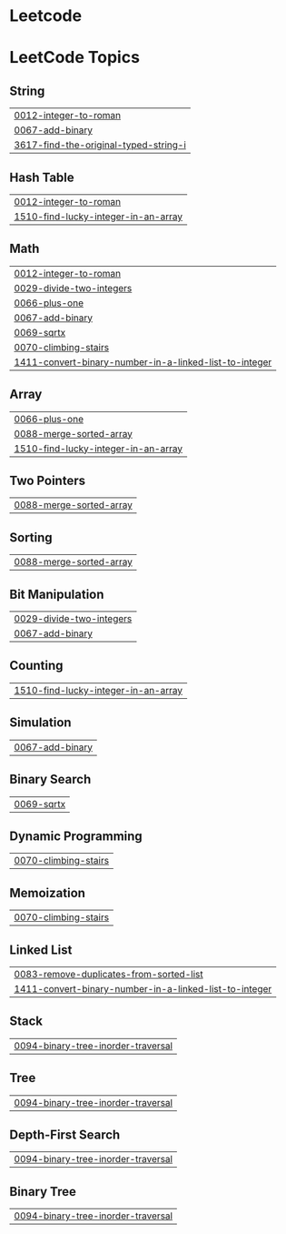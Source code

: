 # Leetcode
<!---LeetCode Topics Start-->
# LeetCode Topics
## String
|  |
| ------- |
| [0012-integer-to-roman](https://github.com/23A91A0514/Leetcode/tree/master/0012-integer-to-roman) |
| [0067-add-binary](https://github.com/23A91A0514/Leetcode/tree/master/0067-add-binary) |
| [3617-find-the-original-typed-string-i](https://github.com/23A91A0514/Leetcode/tree/master/3617-find-the-original-typed-string-i) |
## Hash Table
|  |
| ------- |
| [0012-integer-to-roman](https://github.com/23A91A0514/Leetcode/tree/master/0012-integer-to-roman) |
| [1510-find-lucky-integer-in-an-array](https://github.com/23A91A0514/Leetcode/tree/master/1510-find-lucky-integer-in-an-array) |
## Math
|  |
| ------- |
| [0012-integer-to-roman](https://github.com/23A91A0514/Leetcode/tree/master/0012-integer-to-roman) |
| [0029-divide-two-integers](https://github.com/23A91A0514/Leetcode/tree/master/0029-divide-two-integers) |
| [0066-plus-one](https://github.com/23A91A0514/Leetcode/tree/master/0066-plus-one) |
| [0067-add-binary](https://github.com/23A91A0514/Leetcode/tree/master/0067-add-binary) |
| [0069-sqrtx](https://github.com/23A91A0514/Leetcode/tree/master/0069-sqrtx) |
| [0070-climbing-stairs](https://github.com/23A91A0514/Leetcode/tree/master/0070-climbing-stairs) |
| [1411-convert-binary-number-in-a-linked-list-to-integer](https://github.com/23A91A0514/Leetcode/tree/master/1411-convert-binary-number-in-a-linked-list-to-integer) |
## Array
|  |
| ------- |
| [0066-plus-one](https://github.com/23A91A0514/Leetcode/tree/master/0066-plus-one) |
| [0088-merge-sorted-array](https://github.com/23A91A0514/Leetcode/tree/master/0088-merge-sorted-array) |
| [1510-find-lucky-integer-in-an-array](https://github.com/23A91A0514/Leetcode/tree/master/1510-find-lucky-integer-in-an-array) |
## Two Pointers
|  |
| ------- |
| [0088-merge-sorted-array](https://github.com/23A91A0514/Leetcode/tree/master/0088-merge-sorted-array) |
## Sorting
|  |
| ------- |
| [0088-merge-sorted-array](https://github.com/23A91A0514/Leetcode/tree/master/0088-merge-sorted-array) |
## Bit Manipulation
|  |
| ------- |
| [0029-divide-two-integers](https://github.com/23A91A0514/Leetcode/tree/master/0029-divide-two-integers) |
| [0067-add-binary](https://github.com/23A91A0514/Leetcode/tree/master/0067-add-binary) |
## Counting
|  |
| ------- |
| [1510-find-lucky-integer-in-an-array](https://github.com/23A91A0514/Leetcode/tree/master/1510-find-lucky-integer-in-an-array) |
## Simulation
|  |
| ------- |
| [0067-add-binary](https://github.com/23A91A0514/Leetcode/tree/master/0067-add-binary) |
## Binary Search
|  |
| ------- |
| [0069-sqrtx](https://github.com/23A91A0514/Leetcode/tree/master/0069-sqrtx) |
## Dynamic Programming
|  |
| ------- |
| [0070-climbing-stairs](https://github.com/23A91A0514/Leetcode/tree/master/0070-climbing-stairs) |
## Memoization
|  |
| ------- |
| [0070-climbing-stairs](https://github.com/23A91A0514/Leetcode/tree/master/0070-climbing-stairs) |
## Linked List
|  |
| ------- |
| [0083-remove-duplicates-from-sorted-list](https://github.com/23A91A0514/Leetcode/tree/master/0083-remove-duplicates-from-sorted-list) |
| [1411-convert-binary-number-in-a-linked-list-to-integer](https://github.com/23A91A0514/Leetcode/tree/master/1411-convert-binary-number-in-a-linked-list-to-integer) |
## Stack
|  |
| ------- |
| [0094-binary-tree-inorder-traversal](https://github.com/23A91A0514/Leetcode/tree/master/0094-binary-tree-inorder-traversal) |
## Tree
|  |
| ------- |
| [0094-binary-tree-inorder-traversal](https://github.com/23A91A0514/Leetcode/tree/master/0094-binary-tree-inorder-traversal) |
## Depth-First Search
|  |
| ------- |
| [0094-binary-tree-inorder-traversal](https://github.com/23A91A0514/Leetcode/tree/master/0094-binary-tree-inorder-traversal) |
## Binary Tree
|  |
| ------- |
| [0094-binary-tree-inorder-traversal](https://github.com/23A91A0514/Leetcode/tree/master/0094-binary-tree-inorder-traversal) |
<!---LeetCode Topics End-->